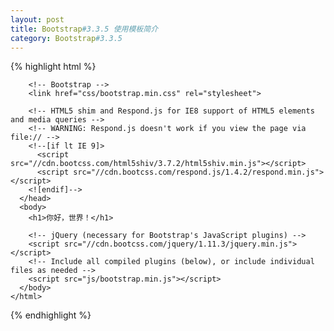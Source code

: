 ```yaml
---
layout: post
title: Bootstrap#3.3.5 使用模板简介
category: Bootstrap#3.3.5
---
```


{% highlight html %}
    <!DOCTYPE html>
    <html lang="zh-CN">
      <head>
        <meta charset="utf-8">
        <meta http-equiv="X-UA-Compatible" content="IE=edge">
        <meta name="viewport" content="width=device-width, initial-scale=1">
        <!-- 上述3个meta标签*必须*放在最前面，任何其他内容都*必须*跟随其后！ -->
        <title>Bootstrap 101 Template</title>
    
        <!-- Bootstrap -->
        <link href="css/bootstrap.min.css" rel="stylesheet">
    
        <!-- HTML5 shim and Respond.js for IE8 support of HTML5 elements and media queries -->
        <!-- WARNING: Respond.js doesn't work if you view the page via file:// -->
        <!--[if lt IE 9]>
          <script src="//cdn.bootcss.com/html5shiv/3.7.2/html5shiv.min.js"></script>
          <script src="//cdn.bootcss.com/respond.js/1.4.2/respond.min.js"></script>
        <![endif]-->
      </head>
      <body>
        <h1>你好，世界！</h1>
    
        <!-- jQuery (necessary for Bootstrap's JavaScript plugins) -->
        <script src="//cdn.bootcss.com/jquery/1.11.3/jquery.min.js"></script>
        <!-- Include all compiled plugins (below), or include individual files as needed -->
        <script src="js/bootstrap.min.js"></script>
      </body>
    </html>
{% endhighlight %}
